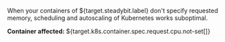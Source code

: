 When your containers of ${target.steadybit.label} don't specify requested memory, scheduling and autoscaling of Kubernetes works suboptimal.

**Container affected:** ${target.k8s.container.spec.request.cpu.not-set[]}
